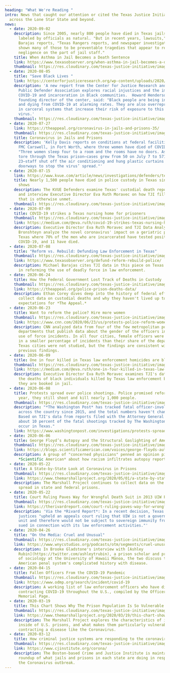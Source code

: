 ```yaml
---
heading: "What We're Reading "
intro: News that caught our attention or cited the Texas Justice Initiative from
  across the Lone Star State and beyond.
news:
  - date: 2020-09-02
    description: Since 2005, nearly 800 people have died in Texas jails of causes
      labeled by officials as natural. "But in recent years, lawsuits," Michael
      Barajas reports, "Texas Rangers reports, and newspaper investigations have
      shown many of those to be preventable tragedies that appear to result from
      negligence on the part of jail staff."
    title: When Asthma in Jail Becomes a Death Sentence
    link: https://www.texasobserver.org/when-asthma-in-jail-becomes-a-death-sentence/
    thumbnail: https://res.cloudinary.com/texas-justice-initiative/image/upload/v1594225690/txob_logo_m0tvmi.svg
  - date: 2020-08-05
    title: "Save Black Lives "
    link: https://centerforjusticeresearch.org/wp-content/uploads/2020/08/CJR-BPDA-Save-Black-Lives.pdf
    description: 'A new report from the Center for Justice Research and the Black
      Public Defender Association explores racial injustices and the impact of
      COVID-19 and incarceration in Black communities.  Howard Henderson, the
      founding director of the center, said: "Black people are being infected
      and dying from COVID-19 at alarming rates. They are also overrepresented
      in carceral systems that increase their risk of exposure to this deadly
      virus.'
    thumbnail: https://res.cloudinary.com/texas-justice-initiative/image/upload/v1596752608/Screen_Shot_2020-08-06_at_5.17.53_PM_xdewu4.png
  - date: 2020-07-27
    link: https://theappeal.org/coronavirus-in-jails-and-prisons-35/
    thumbnail: https://res.cloudinary.com/texas-justice-initiative/image/upload/v1593110403/TheAppeal_mrxkmk.png
    title: Coronavirus in Jails and Prisons
    description: 'Kelly Davis reports on conditions at federal facilities including
      FMC Carswell, in Fort Worth, where three women have died of COVID-19:
      "Three women sleep four to a room and the rooms have no doors. As COVID-19
      tore through the Texas prison—cases grew from 50 on July 7 to 571 by July
      23—staff shut off the air conditioning and hung plastic curtains in the
      doorways to stop the virus’ spread."'
  - date: 2020-07-15
    link: https://www.kvue.com/article/news/investigations/defenders/texas-in-custody-deaths-kvue-defenders/269-1b152f0d-eaa9-4698-a1f6-8c48a50e6a2a
    title: Nearly 1,500 people have died in police custody in Texas since 2010, data
      shows
    description: The KVUE Defenders examine Texas' custodial death reporting process
      and interview Executive Director Eva Ruth Moravec on how TJI fills a need
      that is otherwise unmet.
    thumbnail: https://res.cloudinary.com/texas-justice-initiative/image/upload/v1594914065/kvue-abc-logo_logotyp.us_wax182.svg
  - date: 2020-07-09
    title: COVID-19 strikes a Texas nursing home for prisoners
    thumbnail: https://res.cloudinary.com/texas-justice-initiative/image/upload/v1594326415/DuncanUnit_fxea2a.png
    link: https://medium.com/@eva.ruth/covid-19-strikes-texas-nursing-homes-for-prisoners-29bae7b6e1f7
    description: Executive Director Eva Ruth Moravec and TJI Data Analyst Margarita
      Bronshteyn analyze the novel coronavirus' impact on a geriatric prison in
      Texas where 70% of the men who are incarcerated have tested positive for
      COVID-19, and 11 have died.
  - date: 2020-07-08
    title: "Reform vs. Rebuild: Defunding Law Enforcement in Texas"
    thumbnail: https://res.cloudinary.com/texas-justice-initiative/image/upload/v1594225690/txob_logo_m0tvmi.svg
    link: https://www.texasobserver.org/defund-reform-rebuild-police/
    description: Michael Barajas cites TJI data in this piece on Texas' experiences
      in reforming the use of deadly force in law enforcement.
  - date: 2020-06-24
    title: How the Federal Government Lost Track of Deaths in Custody
    thumbnail: https://res.cloudinary.com/texas-justice-initiative/image/upload/v1593110403/TheAppeal_mrxkmk.png
    link: https://theappeal.org/police-prison-deaths-data/
    description: Ethan Corey dives deep into the history of federal efforts to
      collect data on custodial deaths and why they haven't lived up to
      expectations for *The Appeal.*
  - date: 2020-06-23
    title: Want to reform the police? Hire more women
    thumbnail: https://res.cloudinary.com/texas-justice-initiative/image/upload/v1593458514/CNNInvestigates_kfbnck.jpg
    link: https://www.cnn.com/2020/06/23/us/protests-police-reform-women-policing-invs/index.html
    description: CNN analyzed data from four of the few metropolitan police
      departments that publish data about the gender of the officers involved in
      use of force incidents. In all four cities, female officers were involved
      in a smaller percentage of incidents than their share of the department.
      Texas cities were not studied, but the findings are consistent with TJI's
      previous findings.
  - date: 2020-06-09
    title: One in four killed in Texas law enforcement homicides are black
    thumbnail: https://res.cloudinary.com/texas-justice-initiative/image/upload/v1587154872/TJI-logo_nfindl.png
    link: https://medium.com/@eva.ruth/one-in-four-killed-in-texas-law-enforcement-homicides-are-black-aade3ef8449a
    description: Executive Director Eva Ruth Moravec examines TJI's data to analyze
      the deaths of black individuals killed by Texas law enforcement before
      they are booked in jail.
  - date: 2020-06-08
    title: Protests spread over police shootings. Police promised reforms. Every
      year, they still shoot and kill nearly 1,000 people.
    thumbnail: https://res.cloudinary.com/texas-justice-initiative/image/upload/v1582687679/WashPostStacked_New_600x_dzgof0.png
    description: "*The Washington Post* has tracked fatal officer-involved shootings
      across the country since 2015, and the total numbers haven't changed much.
      Based on TJI's data from reports filed with the Attorney General's office,
      about 10 percent of the fatal shootings tracked by The Washington Post
      occur in Texas."
    link: https://www.washingtonpost.com/investigations/protests-spread-over-police-shootings-police-promised-reforms-every-year-they-still-shoot-nearly-1000-people/2020/06/08/5c204f0c-a67c-11ea-b473-04905b1af82b_story.html
  - date: 2020-06-06
    title: George Floyd’s Autopsy and the Structural Gaslighting of America
    thumbnail: https://res.cloudinary.com/texas-justice-initiative/image/upload/v1591720288/ScientificAmerican_yre4iy.png
    link: https://blogs.scientificamerican.com/voices/george-floyds-autopsy-and-the-structural-gaslighting-of-america/
    description: A group of "concerned physicians" penned an opinion piece in the
      *Scientific American* about how racism infiltrates autopsy reports.
  - date: 2020-05-22
    title: A State-by-State Look at Coronavirus in Prisons
    thumbnail: https://res.cloudinary.com/texas-justice-initiative/image/upload/v1586892377/MarshallProject_lmb4cn.png
    link: https://www.themarshallproject.org/2020/05/01/a-state-by-state-look-at-coronavirus-in-prisons
    description: The Marshall Project continues to collect data on the coronavirus'
      spread in state and federal prisons.
  - date: 2020-05-22
    title: Court Ruling Paves Way for Wrongful Death Suit in 2013 UIW Police Shooting
    thumbnail: https://res.cloudinary.com/texas-justice-initiative/image/upload/v1590523129/rivardlogotag180_rtyyzi.png
    link: https://therivardreport.com/court-ruling-paves-way-for-wrongful-death-suit-in-2013-uiw-police-shooting/
    description: 'Via the *Rivard Report*: In a recent decision, Texas Supreme Court
      justices "upheld an appeals court ruling that UIW is not a governmental
      unit and therefore would not be subject to sovereign immunity from being
      sued in connection with its law enforcement activities."'
  - date: 2020-04-26
    title: "On the Media: Cruel and Unusual"
    thumbnail: https://res.cloudinary.com/texas-justice-initiative/image/upload/v1587942875/onthemedia_h29w8d.png
    link: https://www.wnycstudios.org/podcasts/otm/segments/cruel-unusual-on-the-media
    description: In Brooke Gladstone's interview with [Ashley
      Rubin](https://twitter.com/ashleytrubin), a prison scholar and professor
      of sociology at the University of Hawaii Mānoa, the two discuss the
      American penal system's complicated history with disease.
  - date: 2020-04-15
    title: Fallen Officers From the COVID-19 Pandemic
    thumbnail: https://res.cloudinary.com/texas-justice-initiative/image/upload/v1586984973/ODMP_zc63bp.jpg
    link: https://www.odmp.org/search/incident/covid-19
    description: A working list of law enforcement officers who have died after
      contracting COVID-19 throughout the U.S., compiled by the Officer Down
      Memorial Page.
  - date: 2020-03-19
    title: This Chart Shows Why The Prison Population Is So Vulnerable to COVID-19
    thumbnail: https://res.cloudinary.com/texas-justice-initiative/image/upload/v1586892377/MarshallProject_lmb4cn.png
    link: https://www.themarshallproject.org/2020/03/19/this-chart-shows-why-the-prison-population-is-so-vulnerable-to-covid-19
    description: The Marshall Project explores the characteristics of individuals
      inside of U.S. prisons, and what makes them particularly vulnerable to
      contracting a disease like the Coronavirus.
  - date: 2020-03-12
    title: How criminal justice systems are responding to the coronavirus outbreak
    thumbnail: https://res.cloudinary.com/texas-justice-initiative/image/upload/v1586983248/CJI_omifur.svg
    link: https://www.cjinstitute.org/corona/
    description: The Boston-based Crime and Justice Institute is maintaining a
      roundup of what jails and prisons in each state are doing in response to
      the Coronavirus outbreak.
---
```

